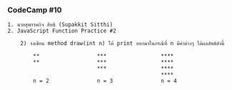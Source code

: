 ### CodeCamp #10
    1. นายสุพรรคกิจ สิทธิ (Supakkit Sitthi)
    2. JavaScript Function Practice #2

        2) จงเขียน method draw(int n) ให้ print ออกมาในกรณีที่ n มีค่าต่างๆ ได้ผลลัพธ์ดังนี้

            **                  ***                 ****
            **                  ***                 ****
                                ***                 ****
                                                    ****
            n = 2               n = 3               n = 4             